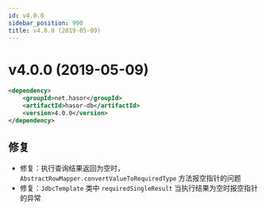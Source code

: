 ```yaml
---
id: v4.0.0
sidebar_position: 990
title: v4.0.0 (2019-05-09)
---
```


# v4.0.0 (2019-05-09)

```xml
<dependency>
    <groupId>net.hasor</groupId>
    <artifactId>hasor-db</artifactId>
    <version>4.0.0</version>
</dependency>
```

## 修复
- 修复：执行查询结果返回为空时，`AbstractRowMapper.convertValueToRequiredType` 方法报空指针的问题
- 修复：`JdbcTemplate` 类中 `requiredSingleResult` 当执行结果为空时报空指针的异常
